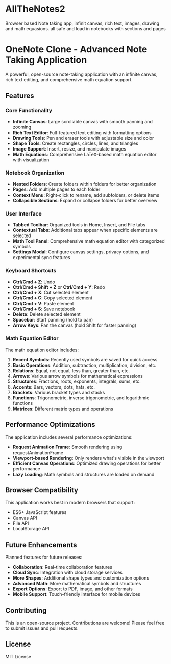 # AllTheNotes2
Browser based Note taking app, infinit canvas, rich text, images, drawing and math equasions. all safe and load in notebooks with sections and pages

# OneNote Clone - Advanced Note Taking Application

A powerful, open-source note-taking application with an infinite canvas, rich text editing, and comprehensive math equation support.

## Features

### Core Functionality
- **Infinite Canvas**: Large scrollable canvas with smooth panning and zooming
- **Rich Text Editor**: Full-featured text editing with formatting options
- **Drawing Tools**: Pen and eraser tools with adjustable size and color
- **Shape Tools**: Create rectangles, circles, lines, and triangles
- **Image Support**: Insert, resize, and manipulate images
- **Math Equations**: Comprehensive LaTeX-based math equation editor with visualization

### Notebook Organization
- **Nested Folders**: Create folders within folders for better organization
- **Pages**: Add multiple pages to each folder
- **Context Menu**: Right-click to rename, add subfolders, or delete items
- **Collapsible Sections**: Expand or collapse folders for better overview

### User Interface
- **Tabbed Toolbar**: Organized tools in Home, Insert, and File tabs
- **Contextual Tabs**: Additional tabs appear when specific elements are selected
- **Math Tool Panel**: Comprehensive math equation editor with categorized symbols
- **Settings Modal**: Configure canvas settings, privacy options, and experimental sync features

### Keyboard Shortcuts
- **Ctrl/Cmd + Z**: Undo
- **Ctrl/Cmd + Shift + Z** or **Ctrl/Cmd + Y**: Redo
- **Ctrl/Cmd + X**: Cut selected element
- **Ctrl/Cmd + C**: Copy selected element
- **Ctrl/Cmd + V**: Paste element
- **Ctrl/Cmd + S**: Save notebook
- **Delete**: Delete selected element
- **Spacebar**: Start panning (hold to pan)
- **Arrow Keys**: Pan the canvas (hold Shift for faster panning)

### Math Equation Editor
The math equation editor includes:

1. **Recent Symbols**: Recently used symbols are saved for quick access
2. **Basic Operations**: Addition, subtraction, multiplication, division, etc.
3. **Relations**: Equal, not equal, less than, greater than, etc.
4. **Arrows**: Various arrow symbols for mathematical expressions
5. **Structures**: Fractions, roots, exponents, integrals, sums, etc.
6. **Accents**: Bars, vectors, dots, hats, etc.
7. **Brackets**: Various bracket types and stacks
8. **Functions**: Trigonometric, inverse trigonometric, and logarithmic functions
9. **Matrices**: Different matrix types and operations

## Performance Optimizations

The application includes several performance optimizations:

- **Request Animation Frame**: Smooth rendering using requestAnimationFrame
- **Viewport-based Rendering**: Only renders what's visible in the viewport
- **Efficient Canvas Operations**: Optimized drawing operations for better performance
- **Lazy Loading**: Math symbols and structures are loaded on demand

## Browser Compatibility

This application works best in modern browsers that support:
- ES6+ JavaScript features
- Canvas API
- File API
- LocalStorage API

## Future Enhancements

Planned features for future releases:
- **Collaboration**: Real-time collaboration features
- **Cloud Sync**: Integration with cloud storage services
- **More Shapes**: Additional shape types and customization options
- **Advanced Math**: More mathematical symbols and structures
- **Export Options**: Export to PDF, image, and other formats
- **Mobile Support**: Touch-friendly interface for mobile devices

## Contributing

This is an open-source project. Contributions are welcome! Please feel free to submit issues and pull requests.

## License

MIT License